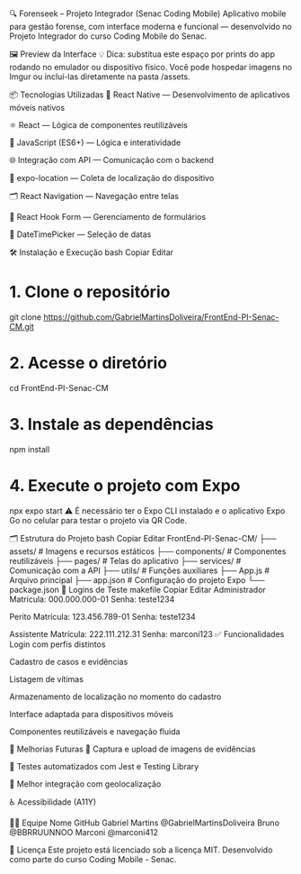 🔍 Forenseek – Projeto Integrador (Senac Coding Mobile)
Aplicativo mobile para gestão forense, com interface moderna e funcional — desenvolvido no Projeto Integrador do curso Coding Mobile do Senac.

🖼️ Preview da Interface
💡 Dica: substitua este espaço por prints do app rodando no emulador ou dispositivo físico. Você pode hospedar imagens no Imgur ou incluí-las diretamente na pasta /assets.

📦 Tecnologias Utilizadas
📱 React Native — Desenvolvimento de aplicativos móveis nativos

⚛️ React — Lógica de componentes reutilizáveis

🧠 JavaScript (ES6+) — Lógica e interatividade

🌐 Integração com API — Comunicação com o backend

📍 expo-location — Coleta de localização do dispositivo

🗂️ React Navigation — Navegação entre telas

🎯 React Hook Form — Gerenciamento de formulários

📆 DateTimePicker — Seleção de datas

🛠️ Instalação e Execução
bash
Copiar
Editar
# 1. Clone o repositório
git clone https://github.com/GabrielMartinsDoliveira/FrontEnd-PI-Senac-CM.git

# 2. Acesse o diretório
cd FrontEnd-PI-Senac-CM

# 3. Instale as dependências
npm install

# 4. Execute o projeto com Expo
npx expo start
⚠️ É necessário ter o Expo CLI instalado e o aplicativo Expo Go no celular para testar o projeto via QR Code.

🗂️ Estrutura do Projeto
bash
Copiar
Editar
FrontEnd-PI-Senac-CM/
├── assets/              # Imagens e recursos estáticos
├── components/          # Componentes reutilizáveis
├── pages/               # Telas do aplicativo
├── services/            # Comunicação com a API
├── utils/               # Funções auxiliares
├── App.js               # Arquivo principal
├── app.json             # Configuração do projeto Expo
└── package.json
🔐 Logins de Teste
makefile
Copiar
Editar
Administrador
Matrícula: 000.000.000-01
Senha: teste1234

Perito
Matrícula: 123.456.789-01
Senha: teste1234

Assistente
Matrícula: 222.111.212.31
Senha: marconi123
✅ Funcionalidades
Login com perfis distintos

Cadastro de casos e evidências

Listagem de vítimas

Armazenamento de localização no momento do cadastro

Interface adaptada para dispositivos móveis

Componentes reutilizáveis e navegação fluida

🚧 Melhorias Futuras
📸 Captura e upload de imagens de evidências

🧪 Testes automatizados com Jest e Testing Library

📍 Melhor integração com geolocalização

♿ Acessibilidade (A11Y)

👨‍💻 Equipe
Nome	GitHub
Gabriel Martins	@GabrielMartinsDoliveira
Bruno	@BBRRUUNNOO
Marconi	@marconi412

📄 Licença
Este projeto está licenciado sob a licença MIT.
Desenvolvido como parte do curso Coding Mobile - Senac.
